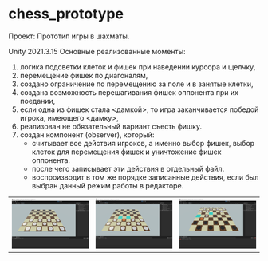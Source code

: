 # chess_prototype
Проект: Прототип игры в шахматы.

Unity 2021.3.15
Основные реализованные моменты: 
1. логика подсветки клеток и фишек при наведении курсора и щелчку, 
2. перемещение фишек по диагоналям, 
3. создано ограничение по перемещению за поле и в занятые клетки,
4. создана возможность перешагивания фишек оппонента при их поедании,
5. если одна из фишек стала <дамкой>, то игра заканчивается победой игрока, имеющего <дамку>,
6. реализован не обязательный вариант съесть фишку.
7. создан компонент (observer), который:
    * считывает все действия игроков, а именно выбор фишек, выбор клеток для перемещения фишек и уничтожение фишек оппонента. 
    * после чего записывает эти действия в отдельный файл.
    * воспроизводит в том же порядке записанные действия, если был выбран данный режим работы в редакторе.
<table>
    <tr>
        <td>
            <img src="start_game.png" alt="">
        </td>
        <td>
            <img src="select_chip.png" alt="">
        </td>
        <td>
            <img src="game.png" alt="">
        </td>
    </tr>
</table> 
